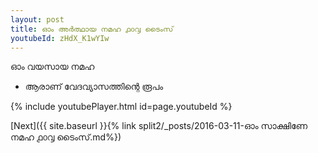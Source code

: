 ```yaml
---
layout: post
title: ഓം അർത്ഥായ നമഹ ൧൦൮ ടൈംസ്
youtubeId: zHdX_K1wYIw
---
```

 
 
 ഓം വയസായ നമഹ 
 
 -  ആരാണ് വേദവ്യാസത്തിന്റെ രൂപം 
 
  
 
  
 
 
 
 
 
 


{% include youtubePlayer.html id=page.youtubeId %}
 
[Next]({{ site.baseurl }}{% link  split2/_posts/2016-03-11-ഓം സാക്ഷിണേ നമഹ ൧൦൮ ടൈംസ്.md%})
 
